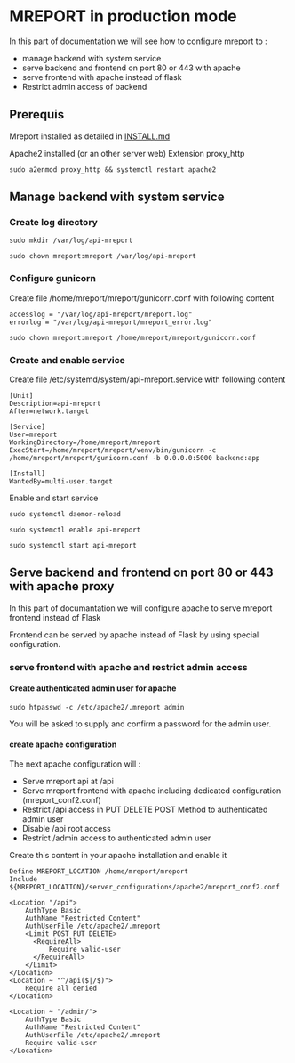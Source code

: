 # MREPORT in production mode

In this part of documentation we will see how to configure mreport to :

 * manage backend with system service
 * serve backend and frontend on port 80 or 443 with apache
 * serve frontend with apache instead of flask
 * Restrict admin access of backend


## Prerequis

Mreport installed as detailed in [INSTALL.md](INSTALL.md)

Apache2 installed (or an other server web)
Extension proxy_http 

``sudo a2enmod proxy_http && systemctl restart apache2``

## Manage backend with system service

### Create log directory

``sudo mkdir /var/log/api-mreport``

``sudo chown mreport:mreport /var/log/api-mreport``


### Configure gunicorn

Create file /home/mreport/mreport/gunicorn.conf with following content

```
accesslog = "/var/log/api-mreport/mreport.log"
errorlog = "/var/log/api-mreport/mreport_error.log"
```

``sudo chown mreport:mreport /home/mreport/mreport/gunicorn.conf``

### Create and enable service

Create file /etc/systemd/system/api-mreport.service with following content

```
[Unit]
Description=api-mreport
After=network.target

[Service]
User=mreport
WorkingDirectory=/home/mreport/mreport
ExecStart=/home/mreport/mreport/venv/bin/gunicorn -c /home/mreport/mreport/gunicorn.conf -b 0.0.0.0:5000 backend:app

[Install]
WantedBy=multi-user.target
```

Enable and start service

``sudo systemctl daemon-reload``

``sudo systemctl enable api-mreport``

``sudo systemctl start api-mreport``


## Serve backend and frontend on port 80 or 443 with apache proxy

In this part of documantation we will configure apache to serve mreport frontend instead of Flask

Frontend can be served by apache instead of Flask by using special configuration.

### serve frontend with apache and restrict admin access

#### Create authenticated admin user for apache

``sudo htpasswd -c /etc/apache2/.mreport admin``

You will be asked to supply and confirm a password for the admin user.

#### create apache configuration

The next apache configuration will :

 * Serve mreport api at /api
 * Serve mreport frontend with apache including dedicated configuration (mreport_conf2.conf)
 * Restrict /api access in PUT DELETE POST Method to authenticated admin user
 * Disable /api root access
 * Restrict /admin access to authenticated admin user

Create this content in your apache installation and enable it

```
Define MREPORT_LOCATION /home/mreport/mreport
Include ${MREPORT_LOCATION}/server_configurations/apache2/mreport_conf2.conf

<Location "/api">
    AuthType Basic
    AuthName "Restricted Content"
    AuthUserFile /etc/apache2/.mreport
    <Limit POST PUT DELETE>
      <RequireAll>          
          Require valid-user
      </RequireAll>
    </Limit>
</Location>
<Location ~ "^/api($|/$)">
    Require all denied
</Location>

<Location ~ "/admin/">
    AuthType Basic
    AuthName "Restricted Content"
    AuthUserFile /etc/apache2/.mreport
    Require valid-user 
</Location>
```
